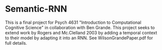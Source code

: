 # Semantic-RNN
 
This is a final project for Psych 4631 "Introduction to Computational Cognitive Science" in collaboration with Ben Grande. This project seeks to extend work by Rogers and Mc.Clelland 2003 by adding a temporal context to their model by adapting it into an RNN. See WilsonGrandePaper.pdf for full details.
